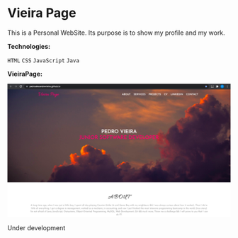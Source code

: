 # Vieira Page

This is a Personal WebSite. 
Its purpose is to show my profile and my work.


**Technologies:**

`HTML`
`CSS`
`JavaScript`
`Java`




**VieiraPage:**

![foxdemo](https://github.com/pedroalexandrevieira/pedroalexandrevieira.github.io/blob/master/images/WebSite.png)



Under development
